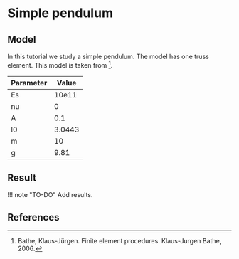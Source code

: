 # Simple pendulum

## Model

In this tutorial we study a simple pendulum. The model
has one truss element. This model is taken from [^BATHE].

|Parameter | Value|
|-------|----|
|Es | 10e11 |
| nu | 0 |
| A   | 0.1 |
| l0  | 3.0443 |
| m   | 10     |
| g   | 9.81   |

## Result

!!! note "TO-DO"
    Add results.

## References

[^BATHE]: Bathe, Klaus-Jürgen. Finite element procedures. Klaus-Jurgen Bathe, 2006.

